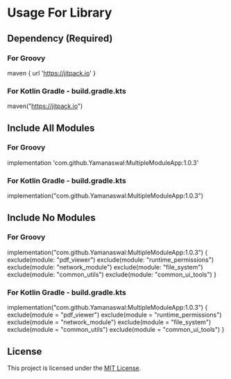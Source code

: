 # Usage For Library

## Dependency (Required)

### For Groovy
maven { url 'https://jitpack.io' }
### For Kotlin Gradle - build.gradle.kts
maven("https://jitpack.io")


## Include All Modules
### For Groovy 
implementation 'com.github.Yamanaswal:MultipleModuleApp:1.0.3'
### For Kotlin Gradle - build.gradle.kts
implementation("com.github.Yamanaswal:MultipleModuleApp:1.0.3")

## Include No Modules

### For Groovy
implementation("com.github.Yamanaswal:MultipleModuleApp:1.0.3") {
   exclude(module: "pdf_viewer")
   exclude(module: "runtime_permissions")
   exclude(module: "network_module")
   exclude(module: "file_system")
   exclude(module: "common_utils")
   exclude(module: "common_ui_tools")
}


### For Kotlin Gradle - build.gradle.kts
implementation("com.github.Yamanaswal:MultipleModuleApp:1.0.3") {
   exclude(module = "pdf_viewer")
   exclude(module = "runtime_permissions")
   exclude(module = "network_module")
   exclude(module = "file_system")
   exclude(module = "common_utils")
   exclude(module = "common_ui_tools")
}



## License
This project is licensed under the [MIT License](LICENSE).